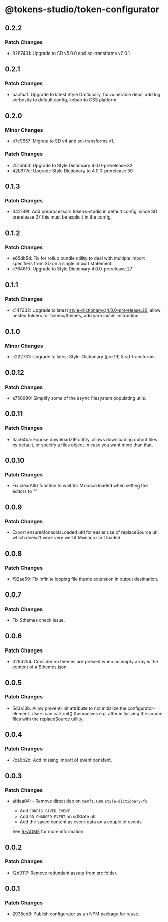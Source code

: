# @tokens-studio/token-configurator

## 0.2.2

### Patch Changes

- 9287491: Upgrade to SD v5.0.0 and sd-transforms v2.0.1

## 0.2.1

### Patch Changes

- bacfaaf: Upgrade to latest Style Dictionary, fix vulnerable deps, add log verbosity to default config, kebab to CSS platform.

## 0.2.0

### Minor Changes

- b7c9657: Migrate to SD v4 and sd-transforms v1.

### Patch Changes

- 251bbb3: Upgrade to Style Dictionary 4.0.0-prerelease.32
- 42b977c: Upgrade Style Dictionary to 4.0.0-prerelease.30

## 0.1.3

### Patch Changes

- 342189f: Add preprocessors tokens-studio in default config, since SD prerelease 27 this must be explicit in the config.

## 0.1.2

### Patch Changes

- e65db5d: Fix for rollup bundle utility to deal with multiple import specifiers from SD on a single import statement.
- c764610: Upgrade to Style Dictionary 4.0.0-prerelease.27

## 0.1.1

### Patch Changes

- c147232: Upgrade to latest style-dictionary@4.0.0-prerelease.26, allow nested folders for tokens/themes, add yarn install instruction.

## 0.1.0

### Minor Changes

- c222731: Upgrade to latest Style-Dictionary (pre.19) & sd-transforms

## 0.0.12

### Patch Changes

- a750990: Simplify some of the async filesystem populating utils.

## 0.0.11

### Patch Changes

- 3ac64ba: Expose downloadZIP utility, allows downloading output files by default, or specify a files object in case you want more than that.

## 0.0.10

### Patch Changes

- Fix clearAll() function to wait for Monaco loaded when setting the editors to ""

## 0.0.9

### Patch Changes

- Export ensureMonacoIsLoaded util for easier use of replaceSource util, which doesn't work very well if Monaco isn't loaded.

## 0.0.8

### Patch Changes

- f92ae69: Fix infinite looping file theme extension in output destination.

## 0.0.7

### Patch Changes

- Fix $themes check issue.

## 0.0.6

### Patch Changes

- 028d254: Consider no themes are present when an empty array is the content of a $themes.json.

## 0.0.5

### Patch Changes

- 5d3a13b: Allow prevent-init attribute to not initialize the configurator-element. Users can call .init() themselves e.g. after initializing the source files with the replaceSource utility.

## 0.0.4

### Patch Changes

- 7ca6b2d: Add missing import of event constant.

## 0.0.3

### Patch Changes

- afdea04: - Remove direct dep on `memfs`, use `style-dictionary/fs`

  - Add `CONFIG_SAVED_EVENT`
  - Add `SD_CHANGED_EVENT` on sdState util
  - Add the saved content as event data on a couple of events

  See [README](https://github.com/tokens-studio/style-dictionary-configurator#events) for more information

## 0.0.2

### Patch Changes

- f2d0117: Remove redundant assets from src folder.

## 0.0.1

### Patch Changes

- 2935ed8: Publish configurator as an NPM package for reuse.
